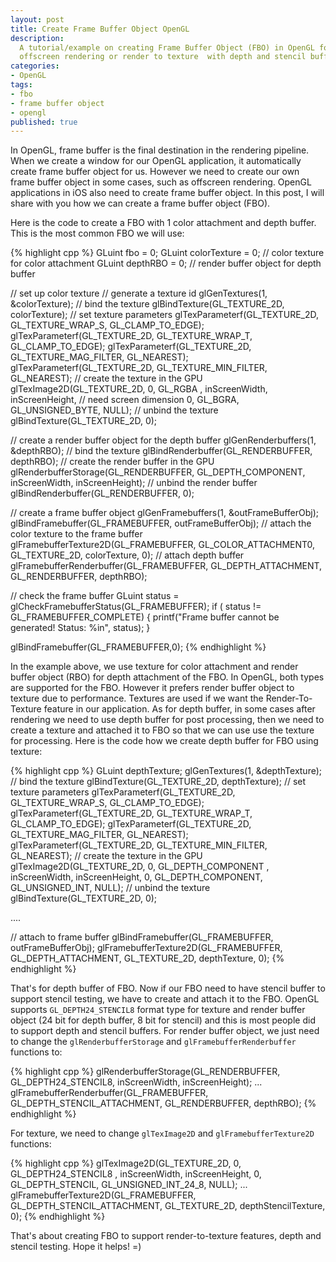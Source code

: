 ```yaml
---
layout: post
title: Create Frame Buffer Object OpenGL
description:
  A tutorial/example on creating Frame Buffer Object (FBO) in OpenGL for 
  offscreen rendering or render to texture  with depth and stencil buffers.
categories:
- OpenGL
tags:
- fbo
- frame buffer object
- opengl
published: true
---
```


In OpenGL, frame buffer is the final destination in the rendering pipeline.
When we create a window for our OpenGL application, it automatically create 
frame buffer object for us. However we need to create our own frame buffer object 
in some cases, such as offscreen rendering. OpenGL applications in iOS also need 
to create frame buffer object. In this post, I will share with you how we can 
create a frame buffer object (FBO).<!-- more -->

Here is the code to create a FBO with 1 color attachment and depth buffer. 
This is the most common FBO we will use:

{% highlight cpp %}
GLuint fbo = 0;
GLuint colorTexture = 0; // color texture for color attachment
GLuint depthRBO = 0; // render buffer object for depth buffer

// set up color texture
// generate a texture id
glGenTextures(1, &colorTexture);
// bind the texture
glBindTexture(GL_TEXTURE_2D, colorTexture);
// set texture parameters
glTexParameterf(GL_TEXTURE_2D, GL_TEXTURE_WRAP_S, GL_CLAMP_TO_EDGE);
glTexParameterf(GL_TEXTURE_2D, GL_TEXTURE_WRAP_T, GL_CLAMP_TO_EDGE);
glTexParameterf(GL_TEXTURE_2D, GL_TEXTURE_MAG_FILTER, GL_NEAREST);
glTexParameterf(GL_TEXTURE_2D, GL_TEXTURE_MIN_FILTER, GL_NEAREST);
// create the texture in the GPU
glTexImage2D(GL_TEXTURE_2D, 0, GL_RGBA , inScreenWidth, inScreenHeight, // need screen dimension
	0, GL_BGRA, GL_UNSIGNED_BYTE, NULL);
// unbind the texture
glBindTexture(GL_TEXTURE_2D, 0);

// create a render buffer object for the depth buffer
glGenRenderbuffers(1, &depthRBO);
// bind the texture
glBindRenderbuffer(GL_RENDERBUFFER, depthRBO);
// create the render buffer in the GPU
glRenderbufferStorage(GL_RENDERBUFFER, GL_DEPTH_COMPONENT, inScreenWidth, inScreenHeight);
// unbind the render buffer
glBindRenderbuffer(GL_RENDERBUFFER, 0);

// create a frame buffer object
glGenFramebuffers(1, &outFrameBufferObj);
glBindFramebuffer(GL_FRAMEBUFFER, outFrameBufferObj);
// attach the color texture to the frame buffer
glFramebufferTexture2D(GL_FRAMEBUFFER, GL_COLOR_ATTACHMENT0, GL_TEXTURE_2D, colorTexture, 0);
// attach depth buffer
glFramebufferRenderbuffer(GL_FRAMEBUFFER, GL_DEPTH_ATTACHMENT, GL_RENDERBUFFER, depthRBO);

// check the frame buffer
GLuint status = glCheckFramebufferStatus(GL_FRAMEBUFFER);
if ( status != GL_FRAMEBUFFER_COMPLETE)
{
	printf("Frame buffer cannot be generated! Status: %in", status);
}

glBindFramebuffer(GL_FRAMEBUFFER,0);
{% endhighlight %}

In the example above, we use texture for color attachment and render buffer 
object (RBO) for depth attachment of the FBO. In OpenGL, both types are 
supported for the FBO. However it prefers render buffer object to texture due 
to performance. Textures are used if we want the Render-To-Texture feature in 
our application. As for depth buffer, in some cases after rendering we need to 
use depth buffer for post processing, then we need to create a texture and 
attached it to FBO so that we can use use the texture for processing. Here is 
the code how we create depth buffer for FBO using texture:

{% highlight cpp %}
GLuint depthTexture;
glGenTextures(1, &depthTexture);
// bind the texture
glBindTexture(GL_TEXTURE_2D, depthTexture);
// set texture parameters
glTexParameterf(GL_TEXTURE_2D, GL_TEXTURE_WRAP_S, GL_CLAMP_TO_EDGE);
glTexParameterf(GL_TEXTURE_2D, GL_TEXTURE_WRAP_T, GL_CLAMP_TO_EDGE);
glTexParameterf(GL_TEXTURE_2D, GL_TEXTURE_MAG_FILTER, GL_NEAREST);
glTexParameterf(GL_TEXTURE_2D, GL_TEXTURE_MIN_FILTER, GL_NEAREST);
// create the texture in the GPU
glTexImage2D(GL_TEXTURE_2D, 0, GL_DEPTH_COMPONENT , inScreenWidth, inScreenHeight,
	0, GL_DEPTH_COMPONENT, GL_UNSIGNED_INT, NULL);
// unbind the texture
glBindTexture(GL_TEXTURE_2D, 0);

....

// attach to frame buffer
glBindFramebuffer(GL_FRAMEBUFFER, outFrameBufferObj);
glFramebufferTexture2D(GL_FRAMEBUFFER, GL_DEPTH_ATTACHMENT, GL_TEXTURE_2D, depthTexture, 0);
{% endhighlight %}


That's for depth buffer of FBO. Now if our FBO need to have stencil buffer to 
support stencil testing, we have to create and attach it to the FBO. OpenGL 
supports `GL_DEPTH24_STENCIL8` format type for texture and render buffer object 
(24 bit for depth buffer, 8 bit for stencil) and this is most people did to 
support depth and stencil buffers. For render buffer object, we just need to 
change the `glRenderbufferStorage` and `glFramebufferRenderbuffer` functions to:

{% highlight cpp %}
glRenderbufferStorage(GL_RENDERBUFFER, GL_DEPTH24_STENCIL8, inScreenWidth, inScreenHeight);
...
glFramebufferRenderbuffer(GL_FRAMEBUFFER, GL_DEPTH_STENCIL_ATTACHMENT, GL_RENDERBUFFER, depthRBO);
{% endhighlight %}

For texture, we need to change `glTexImage2D` and `glFramebufferTexture2D` functions:

{% highlight cpp %}
glTexImage2D(GL_TEXTURE_2D, 0, GL_DEPTH24_STENCIL8 , inScreenWidth, inScreenHeight,
	0, GL_DEPTH_STENCIL, GL_UNSIGNED_INT_24_8, NULL);
...
glFramebufferTexture2D(GL_FRAMEBUFFER, GL_DEPTH_STENCIL_ATTACHMENT, GL_TEXTURE_2D, depthStencilTexture, 0);
{% endhighlight %}

That's about creating FBO to support render-to-texture features, depth and 
stencil testing. Hope it helps! =)
